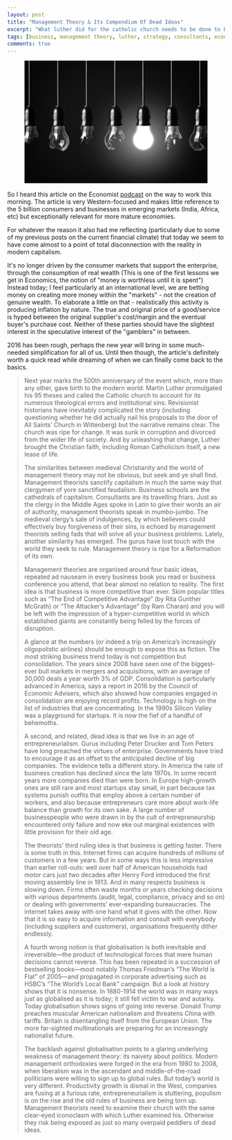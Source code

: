 ```yaml
---
layout: post
title: "Management Theory & Its Compendium Of Dead Ideas"
excerpt: "What luther did for the catholic church needs to be done to business gurus"
tags: [business, management theory, luther, strategy, consultants, economics]
comments: true 
---
```

<figure>
	<img src="/images/posts/2016/lightbulb.jpg">
</figure>

So I heard this article on the Economist [podcast](http://feedproxy.google.com/~r/economst/audiovideo/fromtheaudioedition/~5/REQevimHABk/20161217_ep2.mp3) on the way to work this morning. The article is very Western-focused and makes little reference to the 5 billion consumers and businesses in emerging markets (India, Africa, etc) but exceptionally relevant for more mature economies.

For whatever the reason it also had me reflecting (particularly due to some of my previous posts on the current financial climate) that today we seem to have come almost to a point of total disconnection with the reality in modern capitalism. 

It's no longer driven by the consumer markets that support the enterprise, through the consumption of real wealth (This is one of the first lessons we get in Economics, the notion of "money is worthless until it is spent") Instead today; I feel particularly at an international level, we are betting money on creating more money within the "markets" - not the creation of genuine wealth. To elaborate a little on that - realistically this activity is producing inflation by nature. The true and original price of a good/service is hyped between the original supplier's cost/margin and the eventual buyer's purchase cost. Neither of these parties should have the slightest interest in the speculative interest of the "gamblers" in between.

2016 has been rough, perhaps the new year will bring in some much-needed simplification for all of us. Until then though, the article's definitely worth a quick read while dreaming of when we can finally come back to the basics.

> Next year marks the 500th anniversary of the event which, more than any other, gave birth to the modern world: Martin Luther promulgated his 95 theses and called the Catholic church to account for its numerous theological errors and institutional sins. Revisionist historians have inevitably complicated the story (including questioning whether he did actually nail his proposals to the door of All Saints’ Church in Wittenberg) but the narrative remains clear. The church was ripe for change. It was sunk in corruption and divorced from the wider life of society. And by unleashing that change, Luther brought the Christian faith, including Roman Catholicism itself, a new lease of life.
> 
> The similarities between medieval Christianity and the world of management theory may not be obvious, but seek and ye shall find. Management theorists sanctify capitalism in much the same way that clergymen of yore sanctified feudalism. Business schools are the cathedrals of capitalism. Consultants are its travelling friars. Just as the clergy in the Middle Ages spoke in Latin to give their words an air of authority, management theorists speak in mumbo-jumbo. The medieval clergy’s sale of indulgences, by which believers could effectively buy forgiveness of their sins, is echoed by management theorists selling fads that will solve all your business problems. Lately, another similarity has emerged. The gurus have lost touch with the world they seek to rule. Management theory is ripe for a Reformation of its own.
> 
> Management theories are organised around four basic ideas, repeated ad nauseam in every business book you read or business conference you attend, that bear almost no relation to reality. The first idea is that business is more competitive than ever. Skim popular titles such as “The End of Competitive Advantage” (by Rita Gunther McGrath) or “The Attacker’s Advantage” (by Ram Charan) and you will be left with the impression of a hyper-competitive world in which established giants are constantly being felled by the forces of disruption.
> 
> A glance at the numbers (or indeed a trip on America’s increasingly oligopolistic airlines) should be enough to expose this as fiction. The most striking business trend today is not competition but consolidation. The years since 2008 have seen one of the biggest-ever bull markets in mergers and acquisitions, with an average of 30,000 deals a year worth 3% of GDP. Consolidation is particularly advanced in America, says a report in 2016 by the Council of Economic Advisers, which also showed how companies engaged in consolidation are enjoying record profits. Technology is high on the list of industries that are concentrating. In the 1990s Silicon Valley was a playground for startups. It is now the fief of a handful of behemoths.
> 
> A second, and related, dead idea is that we live in an age of entrepreneurialism. Gurus including Peter Drucker and Tom Peters have long preached the virtues of enterprise. Governments have tried to encourage it as an offset to the anticipated decline of big companies. The evidence tells a different story. In America the rate of business creation has declined since the late 1970s. In some recent years more companies died than were born. In Europe high-growth ones are still rare and most startups stay small, in part because tax systems punish outfits that employ above a certain number of workers, and also because entrepreneurs care more about work-life balance than growth for its own sake. A large number of businesspeople who were drawn in by the cult of entrepreneurship encountered only failure and now eke out marginal existences with little provision for their old age.
> 
> The theorists’ third ruling idea is that business is getting faster. There is some truth in this. Internet firms can acquire hundreds of millions of customers in a few years. But in some ways this is less impressive than earlier roll-outs: well over half of American households had motor cars just two decades after Henry Ford introduced the first moving assembly line in 1913. And in many respects business is slowing down. Firms often waste months or years checking decisions with various departments (audit, legal, compliance, privacy and so on) or dealing with governments’ ever-expanding bureaucracies. The internet takes away with one hand what it gives with the other. Now that it is so easy to acquire information and consult with everybody (including suppliers and customers), organisations frequently dither endlessly.
> 
> A fourth wrong notion is that globalisation is both inevitable and irreversible—the product of technological forces that mere human decisions cannot reverse. This has been repeated in a succession of bestselling books—most notably Thomas Friedman’s “The World is Flat” of 2005—and propagated in corporate advertising such as HSBC’s “The World’s Local Bank” campaign. But a look at history shows that it is nonsense. In 1880-1914 the world was in many ways just as globalised as it is today; it still fell victim to war and autarky. Today globalisation shows signs of going into reverse. Donald Trump preaches muscular American nationalism and threatens China with tariffs. Britain is disentangling itself from the European Union. The more far-sighted multinationals are preparing for an increasingly nationalist future.
> 
> The backlash against globalisation points to a glaring underlying weakness of management theory: its naivety about politics. Modern management orthodoxies were forged in the era from 1980 to 2008, when liberalism was in the ascendant and middle-of-the-road politicians were willing to sign up to global rules. But today’s world is very different. Productivity growth is dismal in the West, companies are fusing at a furious rate, entrepreneurialism is stuttering, populism is on the rise and the old rules of business are being torn up. Management theorists need to examine their church with the same clear-eyed iconoclasm with which Luther examined his. Otherwise they risk being exposed as just so many overpaid peddlers of dead ideas.